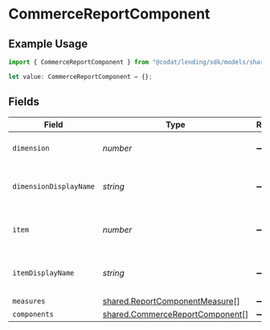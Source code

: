 # CommerceReportComponent

## Example Usage

```typescript
import { CommerceReportComponent } from "@codat/lending/sdk/models/shared";

let value: CommerceReportComponent = {};
```

## Fields

| Field                                                                                     | Type                                                                                      | Required                                                                                  | Description                                                                               |
| ----------------------------------------------------------------------------------------- | ----------------------------------------------------------------------------------------- | ----------------------------------------------------------------------------------------- | ----------------------------------------------------------------------------------------- |
| `dimension`                                                                               | *number*                                                                                  | :heavy_minus_sign:                                                                        | The component's dimension.                                                                |
| `dimensionDisplayName`                                                                    | *string*                                                                                  | :heavy_minus_sign:                                                                        | The component's display name.                                                             |
| `item`                                                                                    | *number*                                                                                  | :heavy_minus_sign:                                                                        | The component's item number.                                                              |
| `itemDisplayName`                                                                         | *string*                                                                                  | :heavy_minus_sign:                                                                        | The component's item display name.                                                        |
| `measures`                                                                                | [shared.ReportComponentMeasure](../../../sdk/models/shared/reportcomponentmeasure.md)[]   | :heavy_minus_sign:                                                                        | N/A                                                                                       |
| `components`                                                                              | [shared.CommerceReportComponent](../../../sdk/models/shared/commercereportcomponent.md)[] | :heavy_minus_sign:                                                                        | N/A                                                                                       |